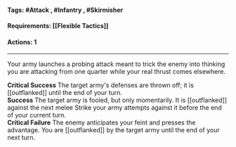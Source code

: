 #### Tags: #Attack , #Infantry , #Skirmisher 
#### Requirements: [[Flexible Tactics]]
#### Actions: 1
---
Your army launches a probing attack meant to trick the enemy into thinking you are attacking from one quarter while your real thrust comes elsewhere.  
  
**Critical Success** The target army's defenses are thrown off; it is [[outflanked]] until the end of your turn.  
**Success** The target army is fooled, but only momentarily. It is [[outflanked]] against the next melee Strike your army attempts against it before the end of your current turn.  
**Critical Failure** The enemy anticipates your feint and presses the advantage. You are [[outflanked]] by the target army until the end of your next turn.